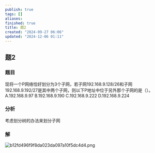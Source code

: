 ```yaml
---
publish: true
tags: []
aliases: 
finished: true
title: 题2
created: "2024-09-27 06:06"
updated: "2024-12-06 01:11"
---
```

## 题2
### 题目
现将一个P网络恰好划分为3个子网，若子网192.168.9.128/26和子网192.168.9.192/27是其中两个子网，则以下P地址中位于另外那个子网的是（）。
A.192.168.9.97
B.192.168.9.190
C.192.168.9.222
D.192.168.9.224
### 分析
考虑划分树的办法来划分子网
### 解
![b12fd496f9f8da023da097a10f5dc4d4.png](https://img.hwenyi.live/202410250016002.webp)
